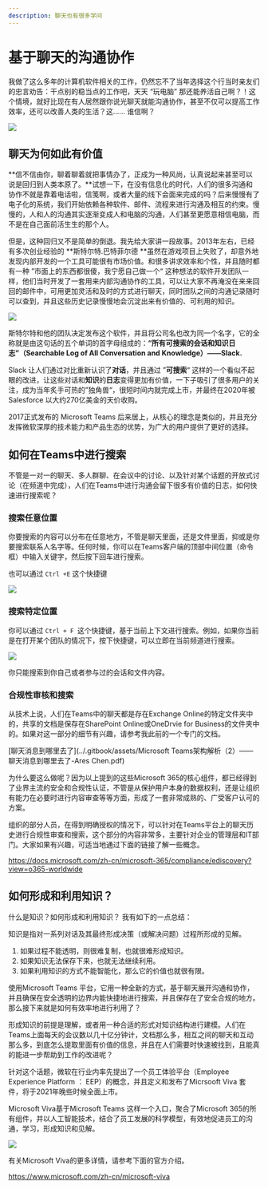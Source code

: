 ```yaml
---
description: 聊天也有很多学问
---
```


# 基于聊天的沟通协作

我做了这么多年的计算机软件相关的工作，仍然忘不了当年选择这个行当时亲友们的忠言劝告：干点别的稳当点的工作吧，天天 “玩电脑” 那还能养活自己啊？！这个情境，就好比现在有人居然跟你说光聊天就能沟通协作，甚至不仅可以提高工作效率，还可以改善人类的生活？这...... 谁信啊？

![](<../.gitbook/assets/图片-80.png>)

## 聊天为何如此有价值

**信不信由你，聊着聊着就把事情办了，正成为一种风尚，认真说起来甚至可以说是回归到人类本原了。**试想一下，在没有信息化的时代，人们的很多沟通和协作不就是靠着电话啦，信笺啊，或者大量的线下会面来完成的吗？后来慢慢有了电子化的系统，我们开始依赖各种软件、邮件、流程来进行沟通及相互的约束。慢慢的，人和人的沟通其实逐渐变成人和电脑的沟通，人们甚至更愿意相信电脑，而不是在自己面前活生生的那个人。

但是，这种回归又不是简单的倒退。我先给大家讲一段故事。2013年左右，已经有多次创业经验的 **斯特尔特.巴特菲尔德 **虽然在游戏项目上失败了，却意外地发现内部开发的一个工具可能很有市场价值。和很多讲求效率和个性，并且随时都有一种 ”市面上的东西都很傻，我宁愿自己做一个“ 这种想法的软件开发团队一样，他们当时开发了一套用来内部沟通协作的工具，可以让大家不再淹没在来来回回的邮件中，可用更加灵活和及时的方式进行聊天，同时团队之间的沟通记录随时可以查到，并且这些历史记录慢慢地会沉淀出来有价值的、可利用的知识。

![](<../.gitbook/assets/图片-81.png>)

斯特尔特和他的团队决定发布这个软件，并且将公司名也改为同一个名字，它的全称就是由这句话的五个单词的首字母组成的：**“所有可搜索的会话和知识日志”（Searchable Log of All Conversation and Knowledge）——Slack.**

Slack 让人们通过对比重新认识了**对话**，并且通过 ”**可搜索**“ 这样的一个看似不起眼的改进，让这些对话和**知识**的**日志**变得更加有价值，一下子吸引了很多用户的关注，成为当年炙手可热的”独角兽“，很短时间内就完成上市，并最终在2020年被Salesforce 以大约270亿美金的天价收购。

2017正式发布的 Microsoft Teams 后来居上，从核心的理念是类似的，并且充分发挥微软深厚的技术能力和产品生态的优势，为广大的用户提供了更好的选择。

## 如何在Teams中进行搜索

不管是一对一的聊天、多人群聊、在会议中的讨论、以及针对某个话题的开放式讨论（在频道中完成），人们在Teams中进行沟通会留下很多有价值的日志，如何快速进行搜索呢？

### 搜索任意位置

你要搜索的内容可以分布在任意地方，不管是聊天里面，还是文件里面，抑或是你要搜索联系人名字等。任何时候，你可以在Teams客户端的顶部中间位置（命令框）中输入关键字，然后按下回车进行搜索。


也可以通过 `Ctrl +E` 这个快捷键


![](<../.gitbook/assets/图片-85.png>)

### 搜索特定位置

你可以通过 `Ctrl + F `这个快捷键，基于当前上下文进行搜索。例如，如果你当前是在打开某个团队的情况下，按下快捷键，可以立即在当前频道进行搜索。

![](<../.gitbook/assets/图片-82.png>)


你只能搜索到你自己或者参与过的会话和文件内容。


### 合规性审核和搜索

从技术上说，人们在Teams中的聊天都是存在Exchange Online的特定文件夹中的，共享的文档是保存在SharePoint Online或OneDrvie for Business的文件夹中的。如果对这一部分的细节有兴趣，请参考我此前的一个专门的文档。

[聊天消息到哪里去了](../.gitbook/assets/Microsoft Teams架构解析（2）——聊天消息到哪里去了-Ares Chen.pdf)


为什么要这么做呢？因为以上提到的这些Microsoft 365的核心组件，都已经得到了业界主流的安全和合规性认证，不管是从保护用户本身的数据权利，还是让组织有能力在必要时进行内容审查等等方面，形成了一套非常成熟的、广受客户认可的方案。

组织的部分人员，在得到明确授权的情况下，可以针对在Teams平台上的聊天历史进行合规性审查和搜索，这个部分的内容非常多，主要针对企业的管理层和IT部门。大家如果有兴趣，可适当地通过下面的链接了解一些概念。

<https://docs.microsoft.com/zh-cn/microsoft-365/compliance/ediscovery?view=o365-worldwide>

## 如何形成和利用知识？

什么是知识？如何形成和利用知识？ 我有如下的一点总结：


知识是指对一系列对话及其最终形成决策（或解决问题）过程所形成的见解。

1. 如果过程不能透明，则很难复制，也就很难形成知识。
2. 如果知识无法保存下来，也就无法继续利用。
3. 如果利用知识的方式不能智能化，那么它的价值也就很有限。


使用Microsoft Teams 平台，它用一种全新的方式，基于聊天展开沟通和协作，并且确保在安全透明的边界内能快捷地进行搜索，并且保存在了安全合规的地方。那么接下来就是如何有效率地进行利用了？

形成知识的前提是理解，或者用一种合适的形式对知识结构进行建模。人们在Teams上面每天的会议数以几十亿分钟计，文档那么多，相互之间的聊天和互动那么多，到底怎么提取里面有价值的信息，并且在人们需要时快速被找到，且能真的能进一步帮助到工作的改进呢？

针对这个话题，微软在行业内率先提出了一个员工体验平台（Employee Experience Platform ： EEP）的概念，并且定义和发布了Micrsooft Viva 套件，将于2021年晚些时候全面上市。

Microsoft Viva基于Microsoft Teams 这样一个入口，聚合了Microsoft 365的所有组件，并以人工智能技术，结合了员工发展的科学模型，有效地促进员工的沟通，学习，形成知识和见解。

![](<../.gitbook/assets/图片-86.png>)

有关Microsoft Viva的更多详情，请参考下面的官方介绍。

<https://www.microsoft.com/zh-cn/microsoft-viva>
